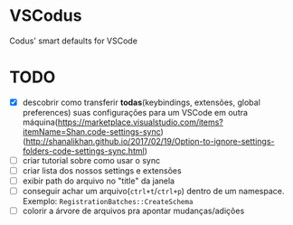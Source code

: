 # VSCodus
Codus' smart defaults for VSCode

# TODO
- [x] descobrir como transferir **todas**(keybindings, extensões, global preferences) suas configurações para um VSCode em outra máquina(https://marketplace.visualstudio.com/items?itemName=Shan.code-settings-sync)(http://shanalikhan.github.io/2017/02/19/Option-to-ignore-settings-folders-code-settings-sync.html)
- [ ] criar tutorial sobre como usar o sync
- [ ] criar lista dos nossos settings e extensões
- [ ] exibir path do arquivo no "title" da janela
- [ ] conseguir achar um arquivo(`ctrl+t`/`ctrl+p`) dentro de um namespace. Exemplo: `RegistrationBatches::CreateSchema`
- [ ] colorir a árvore de arquivos pra apontar mudanças/adições
